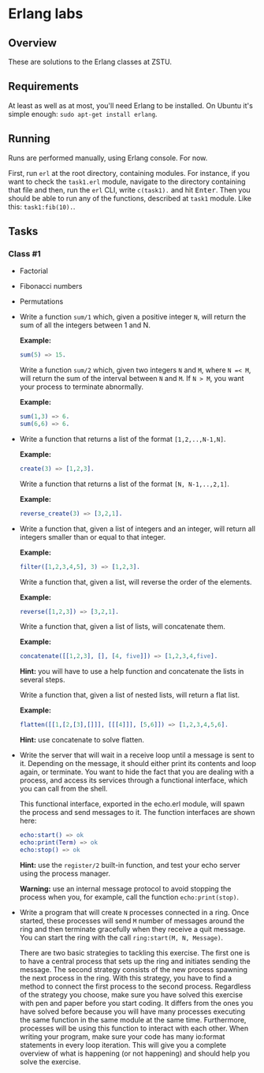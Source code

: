 # Erlang labs

## Overview

These are solutions to the Erlang classes at ZSTU.

## Requirements

At least as well as at most, you'll need Erlang to be installed.
On Ubuntu it's simple enough: `sudo apt-get install erlang`.

## Running

Runs are performed manually, using Erlang console. For now.

First, run `erl` at the root directory, containing modules.
For instance, if you want to check the `task1.erl` module,
navigate to the directory containing that file and then,
run the `erl` CLI, write `c(task1).` and hit <kbd>Enter</kbd>.
Then you should be able to run any of the functions, described
at `task1` module. Like this: `task1:fib(10).`.

## Tasks

### Class #1

* Factorial
* Fibonacci numbers
* Permutations
* Write a function `sum/1` which, given a positive integer `N`, will return the sum of all the
    integers between 1 and N.

    **Example:**

    ```erlang
    sum(5) => 15.
    ```

    Write a function `sum/2` which, given two integers `N` and `M`, where `N =< M`, will return
    the sum of the interval between `N` and `M`. If `N > M`, you want your process to terminate
    abnormally.

    **Example:**

    ```erlang
    sum(1,3) => 6.
    sum(6,6) => 6.
    ```

* Write a function that returns a list of the format `[1,2,..,N-1,N]`.

    **Example:**

    ```erlang
    create(3) => [1,2,3].
    ```

    Write a function that returns a list of the format `[N, N-1,..,2,1]`.

    **Example:**

    ```erlang
    reverse_create(3) => [3,2,1].
    ```

* Write a function that, given a list of integers and an integer, will return all integers
    smaller than or equal to that integer.

    **Example:**

    ```erlang
    filter([1,2,3,4,5], 3) => [1,2,3].
    ```

    Write a function that, given a list, will reverse the order of the elements.

    **Example:**

    ```erlang
    reverse([1,2,3]) => [3,2,1].
    ```

    Write a function that, given a list of lists, will concatenate them.

    **Example:**

    ```erlang
    concatenate([[1,2,3], [], [4, five]]) => [1,2,3,4,five].
    ```

    **Hint:** you will have to use a help function and concatenate the lists in several steps.

    Write a function that, given a list of nested lists, will return a flat list.

    **Example:**

    ```erlang
    flatten([[1,[2,[3],[]]], [[[4]]], [5,6]]) => [1,2,3,4,5,6].
    ```

    **Hint:** use concatenate to solve flatten.

* Write the server that will wait in a receive loop until a message is sent
    to it. Depending on the message, it should either print its contents and loop again, or
    terminate. You want to hide the fact that you are dealing with a process, and access its
    services through a functional interface, which you can call from the shell.

    This functional interface, exported in the echo.erl module, will spawn the process and
    send messages to it. The function interfaces are shown here:

    ```erlang
    echo:start() => ok
    echo:print(Term) => ok
    echo:stop() => ok
    ```

    **Hint:** use the `register/2` built-in function, and test your echo server using the process manager.

    **Warning:** use an internal message protocol to avoid stopping the process when you,
    for example, call the function `echo:print(stop)`.

* Write a program that will create `N` processes connected in a ring.
    Once started, these processes will send `M` number of messages around the
    ring and then terminate gracefully when they receive a quit message. You can start the
    ring with the call `ring:start(M, N, Message)`.

    There are two basic strategies to tackling this exercise. The first one is to have a central
    process that sets up the ring and initiates sending the message. The second strategy
    consists of the new process spawning the next process in the ring. With this strategy,
    you have to find a method to connect the first process to the second process.
    Regardless of the strategy you choose, make sure you have solved this exercise with
    pen and paper before you start coding. It differs from the ones you have solved before
    because you will have many processes executing the same function in the same module
    at the same time. Furthermore, processes will be using this function to interact with
    each other. When writing your program, make sure your code has many io:format
    statements in every loop iteration. This will give you a complete overview of what is
    happening (or not happening) and should help you solve the exercise.